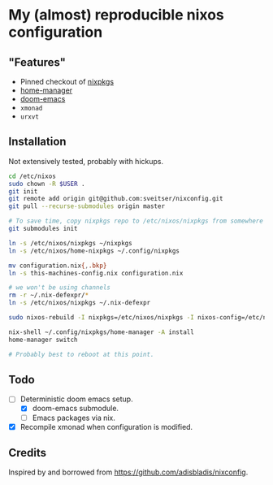# My (almost) reproducible nixos configuration

## "Features"
- Pinned checkout of [nixpkgs](https://github.com/nixos/nixpkgs)
- [home-manager](https://github.com/rycee/home-manager)
- [doom-emacs](https://github.com/hlissner/doom-emacs)
- `xmonad`
- `urxvt`

## Installation

Not extensively tested, probably with hickups.

```bash
cd /etc/nixos
sudo chown -R $USER .
git init
git remote add origin git@github.com:sveitser/nixconfig.git
git pull --recurse-submodules origin master

# To save time, copy nixpkgs repo to /etc/nixos/nixpkgs from somewhere close.
git submodules init

ln -s /etc/nixos/nixpkgs ~/nixpkgs
ln -s /etc/nixos/home-nixpkgs ~/.config/nixpkgs

mv configuration.nix{,.bkp}
ln -s this-machines-config.nix configuration.nix

# we won't be using channels
rm -r ~/.nix-defexpr/*
ln -s /etc/nixos/nixpkgs ~/.nix-defexpr

sudo nixos-rebuild -I nixpkgs=/etc/nixos/nixpkgs -I nixos-config=/etc/nixos/configuration.nix switch

nix-shell ~/.config/nixpkgs/home-manager -A install
home-manager switch

# Probably best to reboot at this point.
```

## Todo
- [ ] Deterministic doom emacs setup.
  + [x] doom-emacs submodule.
  + [ ] Emacs packages via nix.
- [x] Recompile xmonad when configuration is modified.

## Credits

Inspired by and borrowed from https://github.com/adisbladis/nixconfig.
